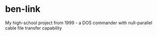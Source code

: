 # ben-link
My high-school project from 1999 - a DOS commander with null-parallel cable file transfer capability
